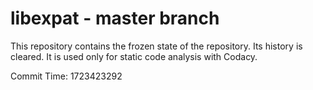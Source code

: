 # libexpat - master branch

This repository contains the frozen state of the repository.
Its history is cleared. It is used only for static code
analysis with Codacy.

Commit Time: 1723423292
